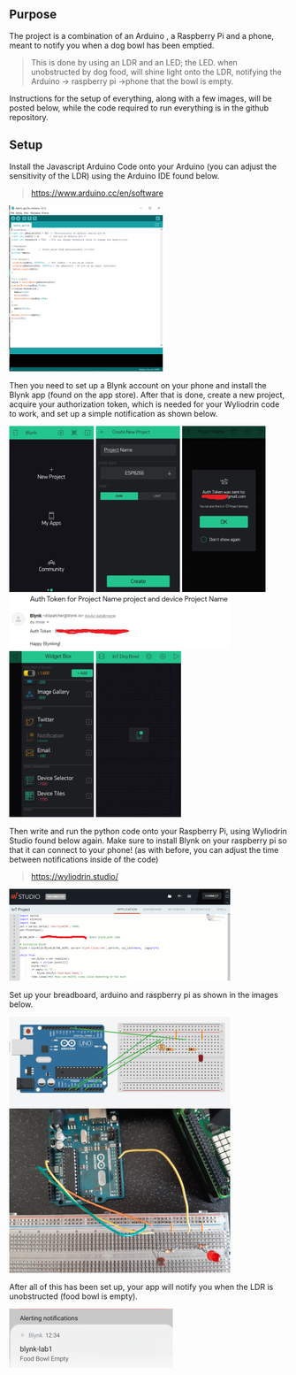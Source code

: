 ## **Purpose**
The project is a combination of an Arduino , a Raspberry Pi and a phone, meant to notify you when a dog bowl has been emptied. 
>This is done by using an LDR and an LED; the LED. when unobstructed by dog food, will shine light onto the LDR, notifying the Arduino -> raspberry pi ->phone that the bowl is empty.

 Instructions for the setup of everything, along with a few images, will be posted below, while the code required to run everything is in the github repository.
## **Setup**
Install the Javascript Arduino Code onto your Arduino (you can adjust the sensitivity of the LDR) using the Arduino IDE found below.
>https://www.arduino.cc/en/software

![plot](https://github.com/20094523/project2/blob/master/images/arduino.png "Arduino Code")


Then you need to set up a Blynk account on your phone and install the Blynk app (found on the app store). After that is done, create a new project, acquire your authorization token, which is needed for your Wyliodrin code to work, and set up a simple notification as shown below.

![plot](https://github.com/20094523/project2/blob/master/images/blynk1.png "blynk1")
![plot](https://github.com/20094523/project2/blob/master/images/blynk2.png "blynk2")
![plot](https://github.com/20094523/project2/blob/master/images/blynk5.png "blynk3")
![plot](https://github.com/20094523/project2/blob/master/images/blynkemail.png "email")
![plot](https://github.com/20094523/project2/blob/master/images/blynk3.png "blynk4")
![plot](https://github.com/20094523/project2/blob/master/images/blynk4.png "blynk5")

Then write and run the python code onto your Raspberry Pi, using Wyliodrin Studio found below again. Make sure to install Blynk on your raspberry pi so that it can connect to your phone! (as with before, you can adjust the time between notifications inside of the code)
>   https://wyliodrin.studio/

![plot](https://github.com/20094523/project2/blob/master/images/wyliodrin.png "blynk5")

Set up your breadboard, arduino and raspberry pi as shown in the images below.

![plot](https://github.com/20094523/project2/blob/master/images/breadboard1.png "Diagram")
![plot](https://github.com/20094523/project2/blob/master/images/breadboard2.png "Real Life Example")

After all of this has been set up, your app will notify you when the LDR is unobstructed (food bowl is empty).

![plot](https://github.com/20094523/project2/blob/master/images/final.png "Notification Working")

